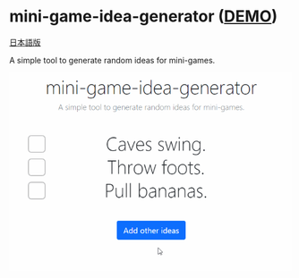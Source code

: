 # mini-game-idea-generator ([DEMO](https://abagames.github.io/mini-game-idea-generator/build/))

[日本語版](https://abagames.github.io/mini-game-idea-generator/build/?land=ja)

A simple tool to generate random ideas for mini-games.

![screenshot](./docs/screenshot.gif)
